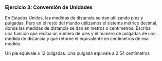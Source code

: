
### Ejercicio 3: Conversión de Unidades

En Estados Unidos, las medidas de distancia se dan utilizando
pies y pulgadas. Pero en el resto del mundo utilizamos el sistema
métrico decimal, donde las medidas de distancia se dan en metros
o centímetros. Escriba una función que reciba un número de pies 
y el número de pulgadas de una medida de distancia y que retorne
el equivalente en centímetros de esa medida.

<div class="hint">

Un pie equivale a 12 pulgadas. Una pulgada equivale a 2.54 centímetros

</div>